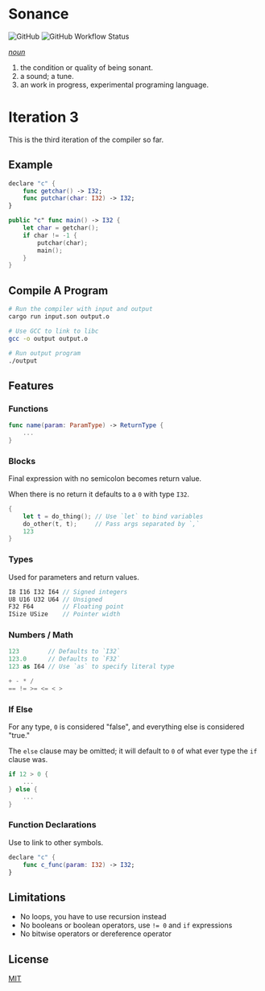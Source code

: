 # Sonance

![GitHub](https://img.shields.io/github/license/Jdender/sonancelang)
![GitHub Workflow Status](https://img.shields.io/github/workflow/status/Jdender/sonancelang/Continuous%20integration)

[_noun_](https://www.dictionary.com/browse/sonance)

1. the condition or quality of being sonant.
2. a sound; a tune.
3. an work in progress, experimental programing language.

# Iteration 3

This is the third iteration of the compiler so far.

## Example

```swift
declare "c" {
    func getchar() -> I32;
    func putchar(char: I32) -> I32;
}

public "c" func main() -> I32 {
    let char = getchar();
    if char != -1 {
        putchar(char);
        main();
    }
}
```

## Compile A Program

```bash
# Run the compiler with input and output
cargo run input.son output.o

# Use GCC to link to libc
gcc -o output output.o

# Run output program
./output
```

## Features

### Functions

```swift
func name(param: ParamType) -> ReturnType {
    ...
}
```

### Blocks

Final expression with no semicolon becomes return value.

When there is no return it defaults to a `0` with type `I32`.

```swift
{
    let t = do_thing(); // Use `let` to bind variables
    do_other(t, t);     // Pass args separated by `,`
    123
}
```

### Types

Used for parameters and return values.

```swift
I8 I16 I32 I64 // Signed integers
U8 U16 U32 U64 // Unsigned
F32 F64        // Floating point
ISize USize    // Pointer width
```

### Numbers / Math

```swift
123        // Defaults to `I32`
123.0      // Defaults to `F32`
123 as I64 // Use `as` to specify literal type

+ - * /
== != >= <= < >
```

### If Else

For any type, `0` is considered "false", and everything else is considered "true."

The `else` clause may be omitted; it will default to `0` of what ever type the `if` clause was.

```swift
if 12 > 0 {
    ...
} else {
    ...
}
```

### Function Declarations

Use to link to other symbols.

```swift
declare "c" {
    func c_func(param: I32) -> I32;
}
```

## Limitations

- No loops, you have to use recursion instead
- No booleans or boolean operators, use `!= 0` and `if` expressions
- No bitwise operators or dereference operator

## License

[MIT](https://choosealicense.com/licenses/mit/)
